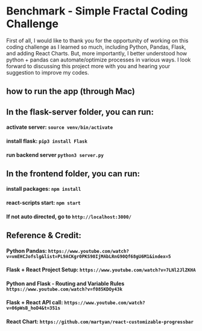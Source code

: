 # Benchmark - Simple Fractal Coding Challenge

First of all, I would like to thank you for the opportunity of working on this coding challenge as I learned so much, including Python, Pandas, Flask, and adding React Charts. But, more importantly, I better understood how python + pandas can automate/optimize processes in various ways. I look forward to discussing this project more with you and hearing your suggestion to improve my codes.

## how to run the app (through Mac)

## In the flask-server folder, you can run:
#### activate server: `source venv/bin/activate`
#### install flask: `pip3 install Flask`
#### run backend server `python3 server.py`

## In the frontend folder, you can run: 
#### install packages: `npm install`
#### react-scripts start: `npm start`
#### If not auto directed, go to `http://localhost:3000/`

## Reference & Credit:
#### Python Pandas: `https://www.youtube.com/watch?v=vmEHCJofslg&list=PL9ACKgr0PKS90IjMAbLRnG90Qf68gU6M1&index=5`
#### Flask + React Project Setup: `https://www.youtube.com/watch?v=7LNl2JlZKHA`
#### Python and Flask - Routing and Variable Rules `https://www.youtube.com/watch?v=f085KDOy43k`
#### Flask + React API call: `https://www.youtube.com/watch?v=06pWsB_hoD4&t=351s`
#### React Chart: `https://github.com/martyan/react-customizable-progressbar`

